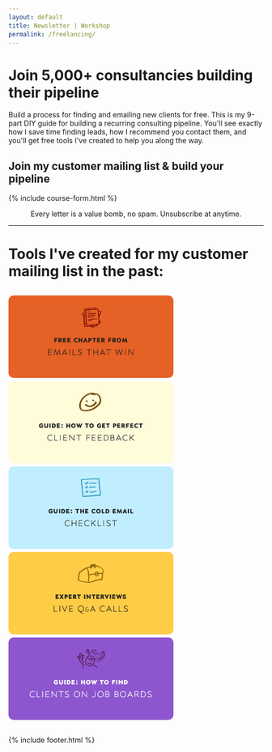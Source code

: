 ```yaml
---
layout: default
title: Newsletter | Workshop
permalink: /freelancing/
---
```

<style>
	a.past-goodie {
	
	}
	.past-goodie img {
		max-width: 100%; width: 326px; border-radius: 10px; margin: 3px 5px 0 0;
	}
</style>

# Join 5,000+ consultancies building their pipeline

Build a process for finding and emailing new clients for free. This is my 9-part DIY guide for building a recurring consulting pipeline. You'll see exactly how I save time finding leads, how I recommend you contact them, and you'll get free tools I've created to help you along the way. 

## Join my customer mailing list & build your pipeline
{% include course-form.html %}

<p style="font-size: 14px; margin: 0; text-align: center;">Every letter is a value bomb, no spam. Unsubscribe at anytime.</p>

<hr>

# Tools I've created for my customer mailing list in the past:

<div style="margin: 2em 0;">
<a href="https://gumroad.com/l/emails-that-win" class="past-goodie"><img src="/images/chapter.png"></a>
<a href="http://wonderfulfeedback.com" class="past-goodie"><img src="/images/feedback.png"></a>
<a href="http://letsworkshop.com/cold-emails" class="past-goodie"><img src="/images/checklist2.png"></a>
<a href="https://www.youtube.com/user/bobadub/videos" class="past-goodie"><img src="/images/interviews.png"></a>
<a href="http://letsworkshop.com/using-job-boards" class="past-goodie"><img src="/images/lead-generator.png"></a>
</div>


{% include footer.html %}
